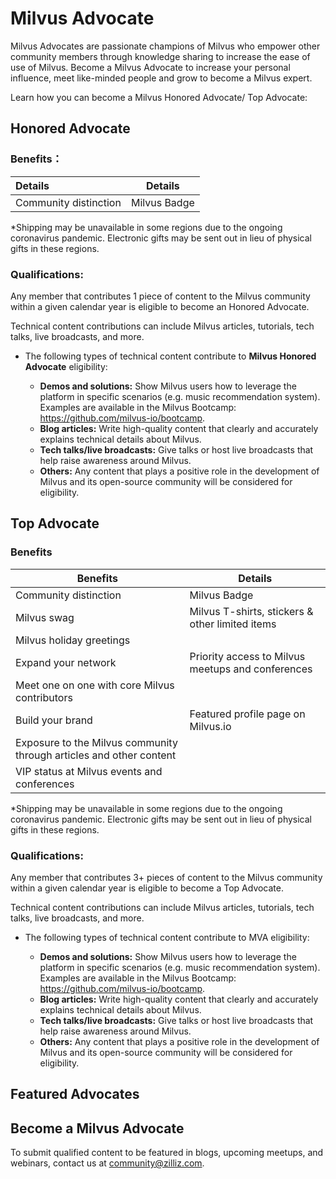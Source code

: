 # Milvus Advocate 

Milvus Advocates are passionate champions of Milvus who empower other community members through knowledge sharing to increase the ease of use of Milvus. Become a Milvus Advocate to increase your personal influence, meet like-minded people and grow to become a Milvus expert. 

Learn how you can become a Milvus Honored Advocate/ Top Advocate: 



## Honored Advocate 

### Benefits：

| Details               | Details      |
| :-------------------- | ------------ |
| Community distinction | Milvus Badge |

*Shipping may be unavailable in some regions due to the ongoing coronavirus pandemic. Electronic gifts may be sent out in lieu of physical gifts in these regions.



### Qualifications:

Any member that contributes 1 piece of content to the Milvus community within a given calendar year is eligible to become an Honored Advocate.

Technical content contributions can include Milvus articles, tutorials, tech talks, live broadcasts, and more.

- The following types of technical content contribute to **Milvus Honored Advocate** eligibility:

  - **Demos and solutions:** Show Milvus users how to leverage the platform in specific scenarios (e.g. music recommendation system). Examples are available in the Milvus Bootcamp: https://github.com/milvus-io/bootcamp. 
  - **Blog articles:** Write high-quality content that clearly and accurately explains technical details about Milvus.
  - **Tech talks/live broadcasts:** Give talks or host live broadcasts that help raise awareness around Milvus.
  - **Others:** Any content that plays a positive role in the development of Milvus and its open-source community will be considered for eligibility.

  

## Top Advocate 

### Benefits

| Benefits                                                     | Details                                           |
| ------------------------------------------------------------ | ------------------------------------------------- |
| Community distinction                                        | Milvus Badge                                      |
| Milvus swag                                                  | Milvus T-shirts, stickers & other limited items   |
| Milvus holiday greetings                                     |                                                   |
| Expand your network                                          | Priority access to Milvus meetups and conferences |
| Meet one on one with core Milvus contributors                |                                                   |
| Build your brand                                             | Featured profile page on Milvus.io                |
| Exposure to the Milvus community through articles and other content |                                                   |
| VIP status at Milvus events and conferences                  |                                                   |

*Shipping may be unavailable in some regions due to the ongoing coronavirus pandemic. Electronic gifts may be sent out in lieu of physical gifts in these regions.



### Qualifications:

Any member that contributes 3+ pieces of content to the Milvus community within a given calendar year is eligible to become a Top Advocate.

Technical content contributions can include Milvus articles, tutorials, tech talks, live broadcasts, and more.

- The following types of technical content contribute to MVA eligibility:

  - **Demos and solutions:** Show Milvus users how to leverage the platform in specific scenarios (e.g. music recommendation system). Examples are available in the Milvus Bootcamp: https://github.com/milvus-io/bootcamp. 
  - **Blog articles:** Write high-quality content that clearly and accurately explains technical details about Milvus.
  - **Tech talks/live broadcasts:** Give talks or host live broadcasts that help raise awareness around Milvus.
  - **Others:** Any content that plays a positive role in the development of Milvus and its open-source community will be considered for eligibility.

  

## Featured Advocates





## Become a Milvus Advocate

To submit qualified content to be featured in blogs, upcoming meetups, and webinars, contact us at [community@zilliz.com](mailto:community@zilliz.com).

